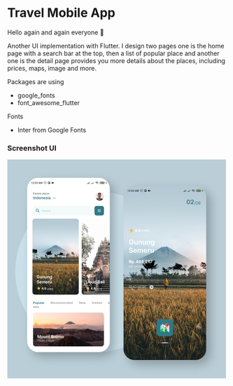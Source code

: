 # Travel Mobile App

Hello again and again everyone 🙌

Another UI implementation with Flutter. I design two pages one is the home page with a search bar at the top, then a list of popular place and another one is the detail page provides you more details about the places, including prices, maps, image and more.

Packages are using
- google_fonts
- font_awesome_flutter

Fonts
- Inter from Google Fonts

### Screenshot UI
<img src= "Travel%20App%20to%20Github.png" width=500>


